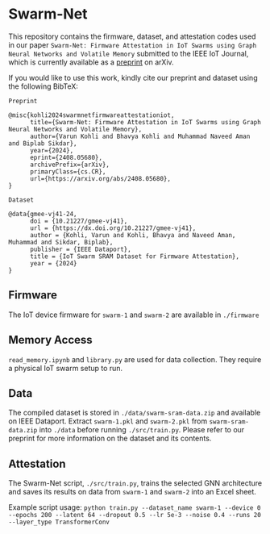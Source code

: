 # Swarm-Net
This repository contains the firmware, dataset, and attestation codes used in our paper `Swarm-Net: Firmware Attestation in IoT Swarms using Graph Neural Networks and Volatile Memory` submitted to the IEEE IoT Journal, which is currently available as a [preprint](https://arxiv.org/abs/2408.05680) on arXiv. 

If you would like to use this work, kindly cite our preprint and dataset using the following BibTeX:

`Preprint`

```\
@misc{kohli2024swarmnetfirmwareattestationiot,
      title={Swarm-Net: Firmware Attestation in IoT Swarms using Graph Neural Networks and Volatile Memory},
      author={Varun Kohli and Bhavya Kohli and Muhammad Naveed Aman and Biplab Sikdar},
      year={2024},
      eprint={2408.05680},
      archivePrefix={arXiv},
      primaryClass={cs.CR},
      url={https://arxiv.org/abs/2408.05680}, 
}
```

`Dataset`

```\
@data{gmee-vj41-24,
      doi = {10.21227/gmee-vj41},
      url = {https://dx.doi.org/10.21227/gmee-vj41},
      author = {Kohli, Varun and Kohli, Bhavya and Naveed Aman, Muhammad and Sikdar, Biplab},
      publisher = {IEEE Dataport},
      title = {IoT Swarm SRAM Dataset for Firmware Attestation},
      year = {2024}
}
```

## Firmware
The IoT device firmware for `swarm-1` and `swarm-2` are available in `./firmware`

## Memory Access
`read_memory.ipynb` and `library.py` are used for data collection. They require a physical IoT swarm setup to run. 

## Data
The compiled dataset is stored in `./data/swarm-sram-data.zip` and available on IEEE Dataport. Extract `swarm-1.pkl` and `swarm-2.pkl` from `swarm-sram-data.zip` into `./data` before running `./src/train.py`. Please refer to our preprint for more information on the dataset and its contents.

## Attestation

The Swarm-Net script, `./src/train.py`, trains the selected GNN architecture and saves its results on data from `swarm-1` and `swarm-2` into an Excel sheet.

Example script usage: `python train.py --dataset_name swarm-1 --device 0 --epochs 200 --latent 64 --dropout 0.5 --lr 5e-3 --noise 0.4 --runs 20 --layer_type TransformerConv`



